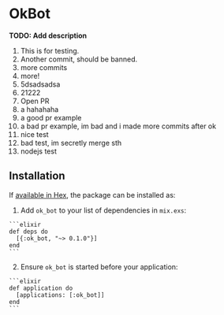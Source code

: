 # OkBot

**TODO: Add description** 
  1. This is for testing.
  2. Another commit, should be banned.
  3. more commits
  4. more!
  5. 5dsadsadsa
  6. 21222
  7. Open PR
  8. a hahahaha
  9. a good pr example
  10. a bad pr example, im bad and i made more commits after ok
  11. nice test
  12. bad test, im secretly merge sth
  13. nodejs test
  

## Installation

If [available in Hex](https://hex.pm/docs/publish), the package can be installed as:

  1. Add `ok_bot` to your list of dependencies in `mix.exs`:

    ```elixir
    def deps do
      [{:ok_bot, "~> 0.1.0"}]
    end
    ```

  2. Ensure `ok_bot` is started before your application:

    ```elixir
    def application do
      [applications: [:ok_bot]]
    end
    ```

